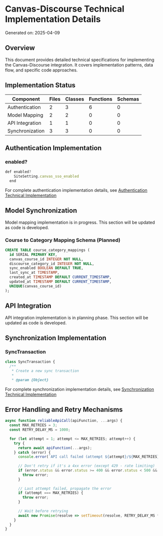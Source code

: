 # Canvas-Discourse Technical Implementation Details

Generated on: 2025-04-09

## Overview

This document provides detailed technical specifications for implementing the Canvas-Discourse integration. It covers implementation patterns, data flow, and specific code approaches.

## Implementation Status

| Component | Files | Classes | Functions | Schemas |
|-----------|-------|---------|-----------|--------|
| Authentication | 2 | 3 | 6 | 0 |
| Model Mapping | 2 | 2 | 0 | 0 |
| API Integration | 1 | 1 | 0 | 0 |
| Synchronization | 3 | 3 | 0 | 0 |

## Authentication Implementation

### enabled?

```javascript
def enabled?
    SiteSetting.canvas_sso_enabled
  end
```

For complete authentication implementation details, see [Authentication Technical Implementation](authentication_implementation.md)

## Model Synchronization

Model mapping implementation is in progress. This section will be updated as code is developed.

### Course to Category Mapping Schema (Planned)

```sql
CREATE TABLE course_category_mappings (
  id SERIAL PRIMARY KEY,
  canvas_course_id INTEGER NOT NULL,
  discourse_category_id INTEGER NOT NULL,
  sync_enabled BOOLEAN DEFAULT TRUE,
  last_sync_at TIMESTAMP,
  created_at TIMESTAMP DEFAULT CURRENT_TIMESTAMP,
  updated_at TIMESTAMP DEFAULT CURRENT_TIMESTAMP,
  UNIQUE(canvas_course_id)
);
```

## API Integration

API integration implementation is in planning phase. This section will be updated as code is developed.

## Synchronization Implementation

### SyncTransaction

```javascript
class SyncTransaction {
  /**
   * Create a new sync transaction
   * 
   * @param {Object}
```

For complete synchronization implementation details, see [Synchronization Technical Implementation](synchronization_implementation.md)

## Error Handling and Retry Mechanisms

```javascript
async function reliableApiCall(apiFunction, ...args) {
  const MAX_RETRIES = 3;
  const RETRY_DELAY_MS = 1000;
  
  for (let attempt = 1; attempt <= MAX_RETRIES; attempt++) {
    try {
      return await apiFunction(...args);
    } catch (error) {
      console.error(`API call failed (attempt ${attempt}/${MAX_RETRIES}):`, error.message);
      
      // Don't retry if it's a 4xx error (except 429 - rate limiting)
      if (error.status && error.status >= 400 && error.status < 500 && error.status !== 429) {
        throw error;
      }
      
      // Last attempt failed, propagate the error
      if (attempt === MAX_RETRIES) {
        throw error;
      }
      
      // Wait before retrying
      await new Promise(resolve => setTimeout(resolve, RETRY_DELAY_MS * attempt));
    }
  }
}
```

